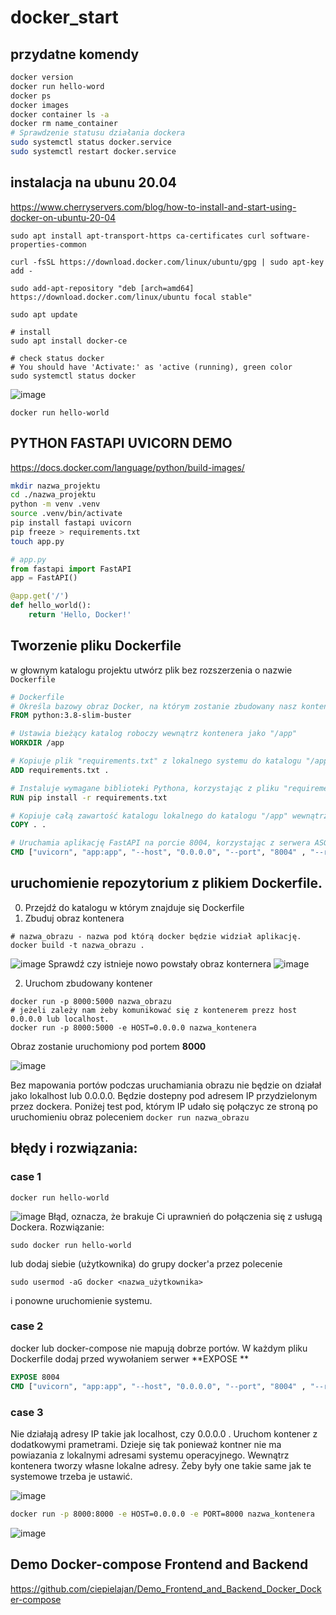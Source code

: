 # docker_start

## przydatne komendy 

```bash
docker version
docker run hello-word
docker ps
docker images
docker container ls -a
docker rm name_container
# Sprawdzenie statusu działania dockera
sudo systemctl status docker.service 
sudo systemctl restart docker.service
```

## instalacja na ubunu 20.04

https://www.cherryservers.com/blog/how-to-install-and-start-using-docker-on-ubuntu-20-04

```
sudo apt install apt-transport-https ca-certificates curl software-properties-common
```
```
curl -fsSL https://download.docker.com/linux/ubuntu/gpg | sudo apt-key add -
```
```
sudo add-apt-repository "deb [arch=amd64] https://download.docker.com/linux/ubuntu focal stable"
```
```
sudo apt update
```
```
# install
sudo apt install docker-ce
```
```
# check status docker
# You should have 'Activate:' as 'active (running), green color
sudo systemctl status docker
```
![image](https://user-images.githubusercontent.com/4579021/232307549-dbbd94e9-2918-4e1e-852f-31935b0b42c9.png)

```
docker run hello-world
```

## PYTHON FASTAPI UVICORN DEMO
https://docs.docker.com/language/python/build-images/

```bash
mkdir nazwa_projektu
cd ./nazwa_projektu
python -m venv .venv
source .venv/bin/activate
pip install fastapi uvicorn
pip freeze > requirements.txt
touch app.py
```
```python
# app.py
from fastapi import FastAPI
app = FastAPI()

@app.get('/')
def hello_world():
    return 'Hello, Docker!'
```

## Tworzenie pliku Dockerfile
w głownym katalogu projektu utwórz plik bez rozszerzenia o nazwie `Dockerfile`


```Dockerfile
# Dockerfile
# Określa bazowy obraz Docker, na którym zostanie zbudowany nasz kontener. 
FROM python:3.8-slim-buster  

# Ustawia bieżący katalog roboczy wewnątrz kontenera jako "/app"
WORKDIR /app  

# Kopiuje plik "requirements.txt" z lokalnego systemu do katalogu "/app" wewnątrz kontenera
ADD requirements.txt .  

# Instaluje wymagane biblioteki Pythona, korzystając z pliku "requirements.txt"
RUN pip install -r requirements.txt  

# Kopiuje całą zawartość katalogu lokalnego do katalogu "/app" wewnątrz kontenera
COPY . .  

# Uruchamia aplikację FastAPI na porcie 8004, korzystając z serwera ASGI "uvicorn" i pliku "app.py" zawierającego obiekt aplikacji FastAPI
CMD ["uvicorn", "app:app", "--host", "0.0.0.0", "--port", "8004" , "--reload"]  

```


## uruchomienie repozytorium z plikiem Dockerfile.
0. Przejdź do katalogu w którym znajduje się Dockerfile
1. Zbuduj obraz kontenera 
```
# nazwa_obrazu - nazwa pod którą docker będzie widział aplikację. 
docker build -t nazwa_obrazu .
```
![image](https://user-images.githubusercontent.com/4579021/232313965-f7ce453b-0981-476d-86c1-5d6c3f70d0bd.png)
Sprawdź czy istnieje nowo powstały obraz konternera
![image](https://user-images.githubusercontent.com/4579021/232313866-6f5bfd7e-abdf-446a-99f7-99ca4804be79.png)

2. Uruchom zbudowany kontener
```
docker run -p 8000:5000 nazwa_obrazu
# jeżeli zależy nam żeby komunikować się z kontenerem prezz host 0.0.0.0 lub localhost. 
docker run -p 8000:5000 -e HOST=0.0.0.0 nazwa_kontenera
```
Obraz zostanie uruchomiony pod portem **8000** 

![image](https://user-images.githubusercontent.com/4579021/232314018-ee7afc83-edfc-476e-920c-e1d5691617d2.png)

Bez mapowania portów podczas uruchamiania obrazu nie będzie on działał jako lokalhost lub 0.0.0.0. Będzie dostepny pod adresem IP przydzielonym przez dockera. Poniżej test pod, którym IP udało się połączyc ze stroną po uruchomieniu obraz poleceniem 
```docker run nazwa_obrazu```


## błędy i rozwiązania: 
### case 1
```
docker run hello-world
```
![image](https://user-images.githubusercontent.com/4579021/232307907-6eb69832-b1a4-437d-b631-853649094ef6.png)
Błąd, oznacza, że brakuje Ci uprawnień do połączenia się z usługą Dockera. Rozwiązanie:
```
sudo docker run hello-world
```
lub dodaj siebie (użytkownika) do grupy docker'a przez polecenie 
```
sudo usermod -aG docker <nazwa_użytkownika>
```
i ponowne uruchomienie systemu. 

### case 2
docker lub docker-compose nie mapują dobrze portów. W każdym pliku Dockerfile dodaj przed wywołaniem serwer **EXPOSE <nr portu> **
```Dockerfile
EXPOSE 8004 
CMD ["uvicorn", "app:app", "--host", "0.0.0.0", "--port", "8004" , "--reload"]
```
### case 3
Nie działają adresy IP takie jak localhost, czy 0.0.0.0 . Uruchom kontener z dodatkowymi prametrami. Dzieje się tak ponieważ kontner nie ma powiazania z lokalnymi adresami systemu operacyjnego. Wewnątrz kontenera tworzy własne lokalne adresy. Żeby były one takie same jak te systemowe trzeba je ustawić. 
  
![image](https://user-images.githubusercontent.com/4579021/232334553-0b3a466c-66d4-4521-8f87-c772387e9a3c.png)
 
```Bash
docker run -p 8000:8000 -e HOST=0.0.0.0 -e PORT=8000 nazwa_kontenera
```
  
![image](https://user-images.githubusercontent.com/4579021/232339841-2d3d9420-2484-4cc9-8aad-a2a66c2c714c.png)

    
    
## Demo Docker-compose Frontend and Backend
https://github.com/ciepielajan/Demo_Frontend_and_Backend_Docker_Docker-compose
    

